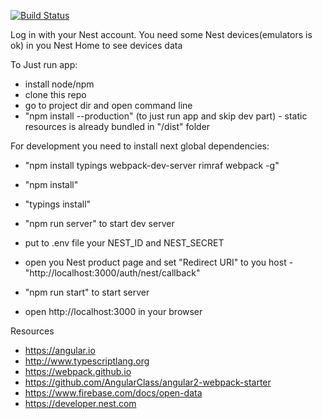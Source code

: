 [![Build Status](https://travis-ci.org/vdavyskiba/smart-home-dashboard.svg?branch=master)](https://travis-ci.org/vdavyskiba/smart-home-dashboard)

Log in with your Nest account. 
You need some Nest devices(emulators is ok) in you Nest Home to see devices data

To Just run app:
- install node/npm
- clone this repo
- go to project dir and open command line
- "npm install --production" (to just run app and skip dev part) - static resources is already bundled in "/dist" folder

For development you need to install next global dependencies:
 
- "npm install typings webpack-dev-server rimraf webpack -g"
- "npm install"
- "typings install"
- "npm run server" to start dev server

- put to .env file your NEST_ID and NEST_SECRET
- open you Nest product page and set "Redirect URI" to you host - "http://localhost:3000/auth/nest/callback"
- "npm run start" to start server
- open http://localhost:3000 in your browser

Resources

- https://angular.io
- http://www.typescriptlang.org
- https://webpack.github.io
- https://github.com/AngularClass/angular2-webpack-starter
- https://www.firebase.com/docs/open-data
- https://developer.nest.com
